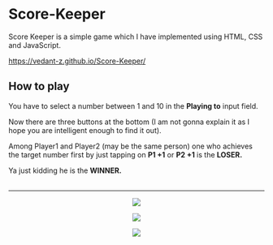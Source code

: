 # Score-Keeper

Score Keeper is a simple game which I have implemented using HTML, CSS and JavaScript.

https://vedant-z.github.io/Score-Keeper/

## How to play

You have to select a number between 1 and 10 in the **Playing to** input field.


Now there are three buttons at the bottom (I am not gonna explain it as I hope you are intelligent enough to find it out).


Among Player1 and Player2 (may be the same person) one who achieves the target number first by just tapping on **P1 +1** or **P2 +1** is the **LOSER.**



Ya just kidding he is the **WINNER.**  </br>
</br>
___
<p align="center"><img src="https://user-images.githubusercontent.com/93431609/168151246-730f40c3-cf49-4be0-999c-99f7eef93609.png" /></p>

<p align="center"><img src="https://user-images.githubusercontent.com/93431609/168151910-495c3a6f-9073-43bc-b227-e7f312776ef1.png" /></p>

<p align="center"><img src="https://user-images.githubusercontent.com/93431609/168152588-fecc905c-e5a3-45b4-9ba6-db7110440d23.png" /></p>
